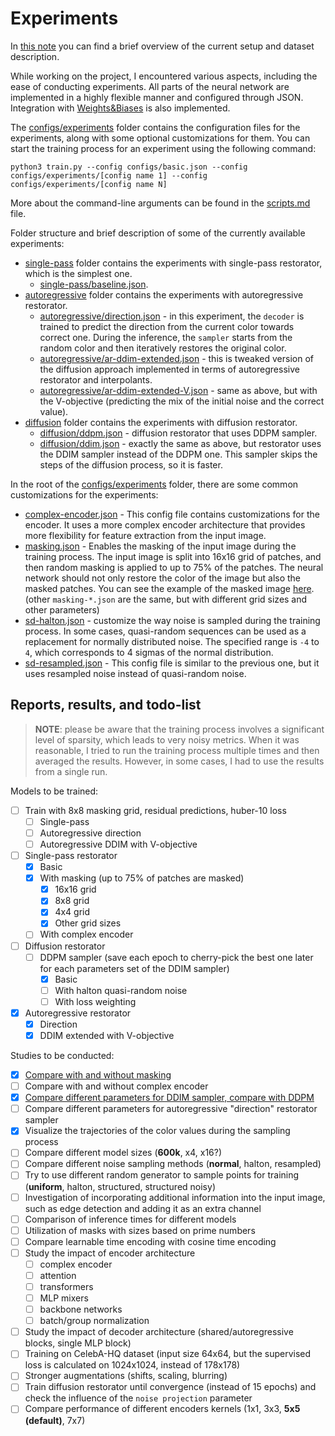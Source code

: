 # Experiments

In [this note](current-setup.md) you can find a brief overview of the current setup and dataset description.

While working on the project, I encountered various aspects, including the ease of conducting experiments. All parts of the neural network are implemented in a highly flexible manner and configured through JSON. Integration with [Weights&Biases](https://wandb.ai/green_wizard/FranNet) is also implemented.

The [configs/experiments](../configs/experiments) folder contains the configuration files for the experiments, along with some optional customizations for them. You can start the training process for an experiment using the following command:
```
python3 train.py --config configs/basic.json --config configs/experiments/[config name 1] --config configs/experiments/[config name N]
```

More about the command-line arguments can be found in the [scripts.md](scripts.md) file.

Folder structure and brief description of some of the currently available experiments:

- [single-pass](../configs/experiments/single-pass) folder contains the experiments with single-pass restorator, which is the simplest one.
  - [single-pass/baseline.json](../configs/experiments/single-pass/baseline.json).
- [autoregressive](../configs/experiments/autoregressive) folder contains the experiments with autoregressive restorator.
  - [autoregressive/direction.json](../configs/experiments/autoregressive/direction.json) - in this experiment, the `decoder` is trained to predict the direction from the current color towards correct one. During the inference, the `sampler` starts from the random color and then iteratively restores the original color.
  - [autoregressive/ar-ddim-extended.json](../configs/experiments/autoregressive/ar-ddim-extended.json) - this is tweaked version of the diffusion approach implemented in terms of autoregressive restorator and interpolants.
  - [autoregressive/ar-ddim-extended-V.json](../configs/experiments/autoregressive/ar-ddim-extended-V.json) - same as above, but with the V-objective (predicting the mix of the initial noise and the correct value).
- [diffusion](../configs/experiments/diffusion) folder contains the experiments with diffusion restorator.
  - [diffusion/ddpm.json](../configs/experiments/diffusion/ddpm.json) - diffusion restorator that uses DDPM sampler.
  - [diffusion/ddim.json](../configs/experiments/diffusion/ddim.json) - exactly the same as above, but restorator uses the DDIM sampler instead of the DDPM one. This sampler skips the steps of the diffusion process, so it is faster.

In the root of the [configs/experiments](../configs/experiments) folder, there are some common customizations for the experiments:

- [complex-encoder.json](../configs/experiments/complex-encoder.json) - This config file contains customizations for the encoder. It uses a more complex encoder architecture that provides more flexibility for feature extraction from the input image.
- [masking.json](../configs/experiments/masking.json) - Enables the masking of the input image during the training process. The input image is split into 16x16 grid of patches, and then random masking is applied to up to 75% of the patches. The neural network should not only restore the color of the image but also the masked patches. You can see the example of the masked image [here](img/masking-grid.jpg). (other `masking-*.json` are the same, but with different grid sizes and other parameters)
- [sd-halton.json](../configs/experiments/sd-halton.json) -  customize the way noise is sampled during the training process. In some cases, quasi-random sequences can be used as a replacement for normally distributed noise. The specified range is `-4` to `4`, which corresponds to 4 sigmas of the normal distribution.
- [sd-resampled.json](../configs/experiments/sd-resampled.json) - This config file is similar to the previous one, but it uses resampled noise instead of quasi-random noise.

## Reports, results, and todo-list

> **NOTE**: please be aware that the training process involves a significant level of sparsity, which leads to very noisy metrics. When it was reasonable, I tried to run the training process multiple times and then averaged the results. However, in some cases, I had to use the results from a single run.

Models to be trained:

- [ ] Train with 8x8 masking grid, residual predictions, huber-10 loss
  - [ ] Single-pass
  - [ ] Autoregressive direction
  - [ ] Autoregressive DDIM with V-objective
- [ ] Single-pass restorator
  - [x] Basic
  - [x] With masking (up to 75% of patches are masked)
    - [x] 16x16 grid
    - [x] 8x8 grid
    - [x] 4x4 grid
    - [x] Other grid sizes
  - [ ] With complex encoder
- [ ] Diffusion restorator
  - [ ] DDPM sampler (save each epoch to cherry-pick the best one later for each parameters set of the DDIM sampler)
    - [x] Basic
    - [ ] With halton quasi-random noise
    - [ ] With loss weighting
- [x] Autoregressive restorator
  - [x] Direction
  - [x] DDIM extended with V-objective

Studies to be conducted:

- [x] [Compare with and without masking](masking-ablation.md)
- [ ] Compare with and without complex encoder
- [x] [Compare different parameters for DDIM sampler, compare with DDPM](diffusion-restorator.md)
- [ ] Compare different parameters for autoregressive "direction" restorator sampler
- [x] Visualize the trajectories of the color values during the sampling process
- [ ] Compare different model sizes (**600k**, x4, x16?)
- [ ] Compare different noise sampling methods (**normal**, halton, resampled)
- [ ] Try to use different random generator to sample points for training (**uniform**, halton, structured, structured noisy)
- [ ] Investigation of incorporating additional information into the input image, such as edge detection and adding it as an extra channel
- [ ] Comparison of inference times for different models
- [ ] Utilization of masks with sizes based on prime numbers
- [ ] Compare learnable time encoding with cosine time encoding
- [ ] Study the impact of encoder architecture
  - [ ] complex encoder
  - [ ] attention
  - [ ] transformers
  - [ ] MLP mixers
  - [ ] backbone networks
  - [ ] batch/group normalization
- [ ] Study the impact of decoder architecture (shared/autoregressive blocks, single MLP block)
- [ ] Training on CelebA-HQ dataset (input size 64x64, but the supervised loss is calculated on 1024x1024, instead of 178x178)
- [ ] Stronger augmentations (shifts, scaling, blurring)
- [ ] Train diffusion restorator until convergence (instead of 15 epochs) and check the influence of the `noise projection` parameter
- [ ] Compare performance of different encoders kernels (1x1, 3x3, **5x5 (default)**, 7x7)